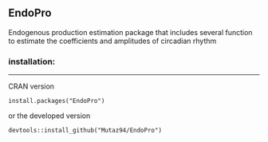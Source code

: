 



## EndoPro

Endogenous production estimation package that includes several function to estimate the coefficients and amplitudes of circadian rhythm


### installation:
--- 
CRAN version 
```{r}
install.packages("EndoPro")
``` 

or the developed version

```{r}
devtools::install_github("Mutaz94/EndoPro")
```

